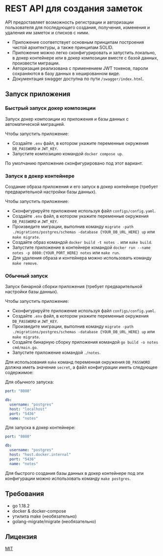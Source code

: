 
# REST API для создания заметок

API предоставляет возможность регистрации и авторизации пользователя для последующего создания, получения, изменения и удаления им заметок и списков с ними.

- Приложение соответствует основным принципам построения чистой архитектуры, а также принципам SOLID.
- Приложение можно легко сконфигурировать и запустить локально, в докер контейнере или в докер композиции вместе с базой данных, произвести миграции.
- Авторизация реализована с применением JWT токенов, пароли сохраняются в базу данных в хешированном виде.
- Документация swagger доступна по пути `/swagger/index.html`.

## Запуск приложения

### Быстрый запуск докер композиции

Запуск докер композиции из приложения и базы данных с автоматической миграцией.

Чтобы запустить приложение:
- Создайте `.env` файл, в котором укажите переменные окружения `DB_PASSWORD` и `JWT_KEY`.
- Запустите композицию командой `docker compose up`.

По умолчанию приложение сконфигурировано под этот вариант.

### Запуск в докер контейнере

Создание образа приложения и его запуск в докер контейнере (требует предварительной настройки базы данных).

Чтобы запустить приложение:
- Сконфигурируйте приложение используя файл `configs/config.yaml`.
- Создайте `.env` файл, в котором укажите переменные окружения `DB_PASSWORD` и `JWT_KEY`.
- Произведите миграции, выполнив команду `migrate -path ./migrations/postgres/schemas -database {YOUR_DB_URL_HERE} up` или `make migrate`.
- Создайте образ командой `docker build -t notes .` или `make build`.
- Запустите приложение в контейнере командой `docker run --name notes -p 8080:{YOUR_PORT_HERE} notes` или `make run`.
- Для удаления образа и контейнера можно использовать команду `make remove`.

### Обычный запуск

Запуск бинарной сборки приложения (требует предварительной настройки базы данных).

Чтобы запустить приложение:
- Сконфигурируйте приложение используя файл `configs/config.yaml`.
- Создайте `.env` файл, в котором укажите переменные окружения `DB_PASSWORD` и `JWT_KEY`.
- Произведите миграции, выполнив команду `migrate -path ./migrations/postgres/schemas -database {YOUR_DB_URL_HERE} up` или `make migrate`.
- Создайте бинарную сборку приложения командой `go build -o notes cmd/main.go`.
- Запустите приложение командой `./notes`.

Для использования `make` команд переменная окружения `DB_PASSWORD` должна иметь значение `secret`, а файл конфигурации иметь следующее содержимое:

Для обычного запуска:

```yaml
port: "8080"

db:
  username: "postgres"
  host: "localhost"
  port: "5436"
  name: "notes"
```

Для запуска в докер контейнере:

```yaml
port: "8080"

db:
  username: "postgres"
  host: "host.docker.internal"
  port: "5436"
  name: "notes"
```

Для быстрого создания базы данных в докер контейнере под эти конфигурации можно использовать команду `make postgres`.

## Требования

- go 1.18.2
- docker & docker-compose
- утилита make (необязательно)
- golang-migrate/migrate (необязательно)

## Лицензия

[MIT](https://choosealicense.com/licenses/mit/)
